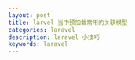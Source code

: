 ```yaml
---
layout: post
title: larvel 当中预加载常用的关联模型
categories: laravel
description: laravel 小技巧
keywords: laravel
---
```

